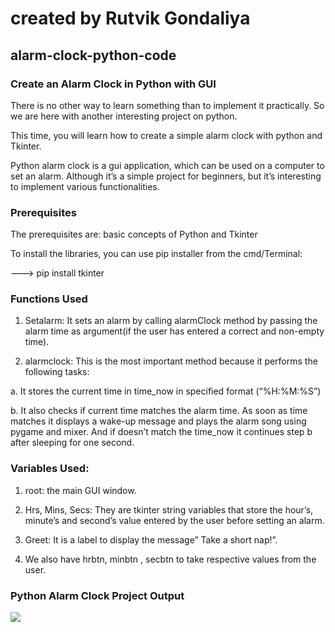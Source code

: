 # created by Rutvik Gondaliya

## alarm-clock-python-code


### Create an Alarm Clock in Python with GUI
There is no other way to learn something than to implement it practically. So we are here with another interesting project on python.

This time, you will learn how to create a simple alarm clock with python and Tkinter.

Python alarm clock is a gui application, which can be used on a computer to set an alarm. Although it’s a simple project for beginners, but it’s interesting to implement various functionalities.

### Prerequisites
The prerequisites are: basic concepts of Python and Tkinter

To install the libraries, you can use pip installer from the cmd/Terminal:

---> pip install tkinter


### Functions Used
1. Setalarm: It sets an alarm by calling alarmClock method by passing the alarm time as argument(if the user has entered a correct and non-empty time).

2. alarmclock: This is the most important method because it performs the following tasks:

a. It stores the current time in time_now in specified format (“%H:%M:%S”)

b. It also checks if current time matches the alarm time. As soon as time matches it displays a wake-up message and plays the alarm song using pygame and mixer. And if doesn’t match the time_now it continues step b after sleeping for one second.

### Variables Used:
1. root: the main GUI window.

2. Hrs, Mins, Secs: They are tkinter string variables that store the hour’s, minute’s and second’s value entered by the user before setting an alarm.

3. Greet: It is a label to display the message” Take a short nap!”.

4. We also have hrbtn, minbtn , secbtn to take respective values from the user.

### Python Alarm Clock Project Output

<img src="alarmclockoutput.png" align="center" />

